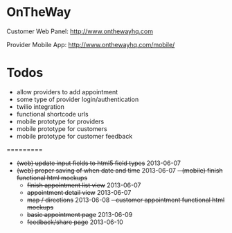 OnTheWay
========

Customer Web Panel: http://www.onthewayhq.com

Provider Mobile App: http://www.onthewayhq.com/mobile/


Todos
=====
- allow providers to add appointment
- some type of provider login/authentication
- twilio integration
- functional shortcode urls
- mobile prototype for providers
- mobile prototype for customers
- mobile prototype for customer feedback

=========
- ~~(web) update input fields to html5 field types~~ 2013-06-07
- ~~(web) proper saving of when date and time~~ 2013-06-07
~~- (mobile) finish functional html mockups~~
  - ~~finish appointment list view~~ 2013-06-07
  - ~~appointment detail view~~ 2013-06-07
  - ~~map / directions~~ 2013-06-08
~~- customer appointment functional html mockups~~
  - ~~basic appointment page~~ 2013-06-09
  - ~~feedback/share page~~ 2013-06-10

